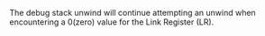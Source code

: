 The debug stack unwind will continue attempting an unwind when encountering a 0(zero) value for the Link Register (LR).